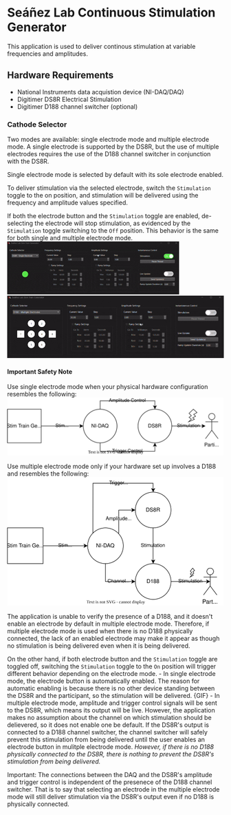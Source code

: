 # Seáñez Lab Continuous Stimulation Generator
This application is used to deliver continous stimulation at variable frequencies and amplitudes.

## Hardware Requirements
- National Instruments data acquistion device (NI-DAQ/DAQ)
- Digitimer DS8R Electrical Stimulation
- Digitimer D188 channel switcher (optional)

### Cathode Selector
Two modes are available: single electrode mode and multiple electrode mode. A single electrode is supported by the DS8R, but the use of multiple electrodes requires the use of the D188 channel switcher in conjunction with the DS8R.

Single electrode mode is selected by default with its sole electrode enabled. 

To deliver stimulation via the selected electrode, switch the `Stimulation` toggle to the on position, and stimulation will be delivered using the frequency and amplitude values specified.

If both the electrode button and the `Stimulation` toggle are enabled, de-selecting the electrode will stop stimulation, as evidenced by the `Stimulation` toggle switching to the `Off` position. This behavior is the same for both single and multiple electrode mode.
![Single electrode toggled off](assets/single_electrode_off.gif)
![multiple electrode off](assets/multiple_electrode_on.gif)


#### Important Safety Note
Use single electrode mode when your physical hardware configuration resembles the following:
![Single Electrode Mode Configuration](assets/single_electrode_configuration.svg)

Use multiple electrode mode only if your hardware set up involves a D188 and resembles the following:
![Multiple Electrode Mode Configuration](assets/multiple_electrode_configuration.svg)

The application is unable to verify the presence of a D188, and it doesn't enable an electrode by default in multiple electrode mode. Therefore, if multiple electrode mode is used when there is no D188 physically connected, the lack of an enabled electrode may make it appear as though no stimulation is being delivered even when it is being delivered.




On the other hand, if both electrode button and the `Stimulation` toggle are toggled off, switching the `Stimulation` toggle to the `On` position will trigger different behavior depending on the electrode mode.
    - In single electrode mode, the electrode button is automatically enabled. The reason for automatic enabling is because there is no other device standing between the DS8R and the participant, so the stimulation will be delivered.
    {GIF}
    - In multiple electrode mode, amplitude and trigger control signals will be sent to the DS8R, which means its output will be live.
    However, the application makes no assumption about the channel on which stimulation should be delievered, so it does not enable one be default. If the DS8R's output is connected to a D188 channel switcher, the channel switcher will safely prevent this stimulation from being delivered until the user enables an electrode button in mulitple electrode mode. *However, if there is no D188 physically connected to the DS8R, there is nothing to prevent the DS8R's stimulation from being delivered.*



Important:
The connections between the DAQ and the DS8R's amplitude and trigger control is independent of the presenece of the D188 channel switcher. That is to say that selecting an electrode in the multiple electrode mode will still deliver stimulation via the DS8R's output even if no D188 is physically connected.